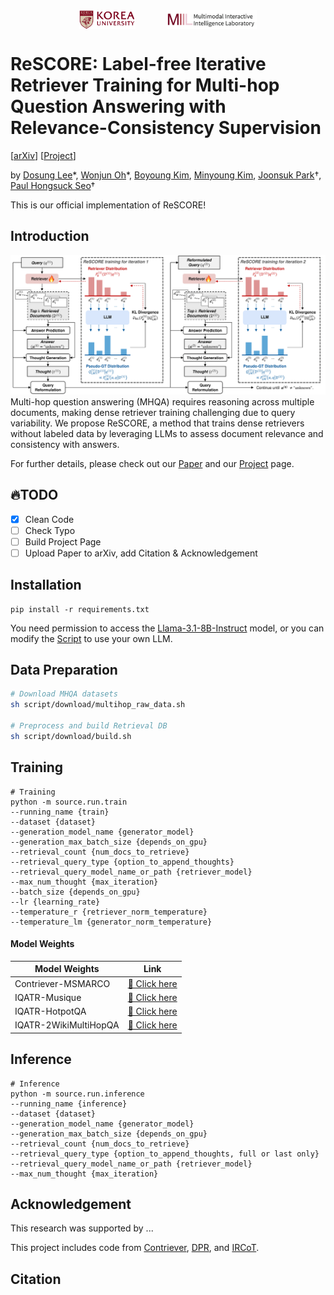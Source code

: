 <div style="display: flex; justify-content: center; align-items: center; gap: 50px;">
  <img src="assets/ku-logo.png" alt="korea" height="30">
  <img src="assets/miil.png" alt="miil" height="30">
</div>

# ReSCORE: Label-free Iterative Retriever Training for Multi-hop Question Answering with Relevance-Consistency Supervision

[[arXiv]()] [[Project]()] <br>

by [Dosung Lee](https://leeds1219.github.io/)\*, [Wonjun Oh](https://github.com/owj0421)\*, [Boyoung Kim](bykimby.github.io), [Minyoung Kim](https://github.com/EuroMinyoung186), [Joonsuk Park](http://www.mathcs.richmond.edu/~jpark/)†, [Paul Hongsuck Seo](https://miil.korea.ac.kr/)†

This is our official implementation of ReSCORE! 

## Introduction
![Figure](assets/figure.png)
Multi-hop question answering (MHQA) requires reasoning across multiple documents, making dense retriever training challenging due to query variability. We propose ReSCORE, a method that trains dense retrievers without labeled data by leveraging LLMs to assess document relevance and consistency with answers.

For further details, please check out our [Paper]() and our [Project]() page.

## :fire:TODO
- [x] Clean Code
- [ ] Check Typo
- [ ] Build Project Page
- [ ] Upload Paper to arXiv, add Citation & Acknowledgement

## Installation
```
pip install -r requirements.txt
```

You need permission to access the [Llama-3.1-8B-Instruct](https://huggingface.co/meta-llama/Llama-3.1-8B-Instruct) model, or you can modify the [Script](/source/module/generate/llama.py) to use your own LLM.

## Data Preparation
```bash
# Download MHQA datasets
sh script/download/multihop_raw_data.sh

# Preprocess and build Retrieval DB
sh script/download/build.sh
```

## Training
```
# Training
python -m source.run.train
--running_name {train}
--dataset {dataset}
--generation_model_name {generator_model}
--generation_max_batch_size {depends_on_gpu}
--retrieval_count {num_docs_to_retrieve}
--retrieval_query_type {option_to_append_thoughts}
--retrieval_query_model_name_or_path {retriever_model}
--max_num_thought {max_iteration}
--batch_size {depends_on_gpu}
--lr {learning_rate}
--temperature_r {retriever_norm_temperature}
--temperature_lm {generator_norm_temperature}
```

#### Model Weights
| Model Weights | Link |
|--------------|------|
| Contriever-MSMARCO | [🔗 Click here](https://huggingface.co/facebook/contriever-msmarco) |
| IQATR-Musique | [🔗 Click here](https://huggingface.co/Lee1219/iqatr-musique) |
| IQATR-HotpotQA | [🔗 Click here](https://huggingface.co/Lee1219/iqatr-hotpotqa) |
| IQATR-2WikiMultiHopQA | [🔗 Click here](https://huggingface.co/Lee1219/iqatr-2wikimhqa) |

## Inference
```
# Inference
python -m source.run.inference
--running_name {inference}
--dataset {dataset}
--generation_model_name {generator_model}
--generation_max_batch_size {depends_on_gpu}
--retrieval_count {num_docs_to_retrieve}
--retrieval_query_type {option_to_append_thoughts, full or last only}
--retrieval_query_model_name_or_path {retriever_model}
--max_num_thought {max_iteration}
```

## Acknowledgement
This research was supported by ...

This project includes code from [Contriever](https://github.com/facebookresearch/contriever), [DPR](https://github.com/facebookresearch/DPR), and [IRCoT](https://github.com/StonyBrookNLP/ircot).

## Citation
```BibTeX

```
